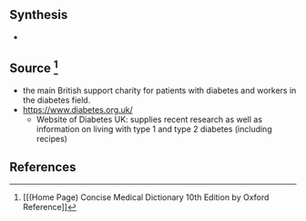 ## Synthesis
- 
## Source [^1]
- the main British support charity for patients with diabetes and workers in the diabetes field.
- https://www.diabetes.org.uk/
	- Website of Diabetes UK: supplies recent research as well as information on living with type 1 and type 2 diabetes (including recipes)
## References

[^1]: [[(Home Page) Concise Medical Dictionary 10th Edition by Oxford Reference]]